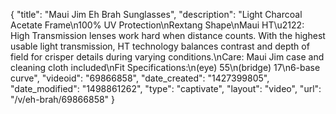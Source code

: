 {
    "title": "Maui Jim Eh Brah Sunglasses",
    "description": "Light Charcoal Acetate Frame\n100% UV Protection\nRextang Shape\nMaui HT\u2122: High Transmission lenses work hard when distance counts. With the highest usable light transmission, HT technology balances contrast and depth of field for crisper details during varying conditions.\nCare: Maui Jim case and cleaning cloth included\nFit Specifications:\n(eye) 55\n(bridge) 17\n6-base curve",
    "videoid": "69866858",
    "date_created": "1427399805",
    "date_modified": "1498861262",
    "type": "captivate",
    "layout": "video",
    "url": "\/v\/eh-brah\/69866858"
}